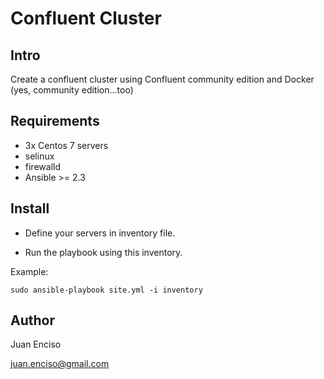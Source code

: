 # Confluent Cluster

## Intro

Create a confluent cluster using Confluent community edition and Docker (yes, community edition...too)

## Requirements

* 3x Centos 7 servers 
* selinux
* firewalld
* Ansible >= 2.3

## Install

* Define your servers in inventory file.

* Run the playbook using this inventory.

Example:

```
sudo ansible-playbook site.yml -i inventory
```

## Author

Juan Enciso 

juan.enciso@gmail.com
